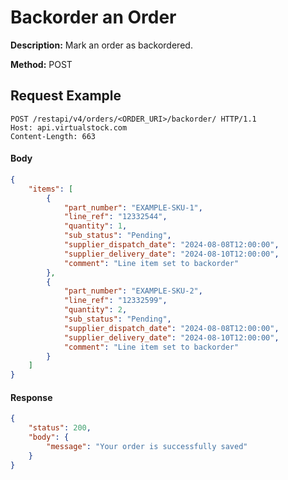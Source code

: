 # Backorder an Order
**Description:** Mark an order as backordered.

**Method:** POST

## Request Example
```http
POST /restapi/v4/orders/<ORDER_URI>/backorder/ HTTP/1.1
Host: api.virtualstock.com
Content-Length: 663
```

#### Body
```json
{
    "items": [
        {
            "part_number": "EXAMPLE-SKU-1",
            "line_ref": "12332544",
            "quantity": 1,
            "sub_status": "Pending",
            "supplier_dispatch_date": "2024-08-08T12:00:00",
            "supplier_delivery_date": "2024-08-10T12:00:00",
            "comment": "Line item set to backorder"
        },
        {
            "part_number": "EXAMPLE-SKU-2",
            "line_ref": "12332599",
            "quantity": 2,
            "sub_status": "Pending",
            "supplier_dispatch_date": "2024-08-08T12:00:00",
            "supplier_delivery_date": "2024-08-10T12:00:00",
            "comment": "Line item set to backorder"
        }
    ]
}
```

#### Response
```json
{
    "status": 200,
    "body": {
        "message": "Your order is successfully saved"
    }
}
```
